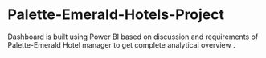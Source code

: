 # Palette-Emerald-Hotels-Project
Dashboard is built using Power BI based on discussion and requirements of  Palette-Emerald Hotel manager to get complete analytical  overview .
